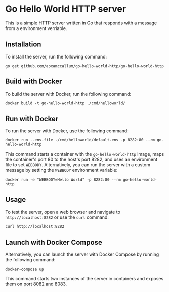 # Go Hello World HTTP server
This is a simple HTTP server written in Go that responds with a message from a environment verriable.

## Installation
To install the server, run the following command:
```
go get github.com/apxamccallum/go-hello-world-http/go-hello-world-http
```

## Build with Docker
To build the server with Docker, run the following command:
```
docker build -t go-hello-world-http ./cmd/helloworld/
```

## Run with Docker
To run the server with Docker, use the following command:
```
docker run --env-file ./cmd/helloworld/default.env -p 8282:80 --rm go-hello-world-http
```
This command starts a container with the `go-hello-world-http` image, maps the container's port 80 to the host's port 8282, and uses an environment file to set `WEBBODY`.
Alternatively, you can run the server with a custom message by setting the `WEBBODY` environment variable:
```
docker run -e "WEBBODY=Hello World" -p 8282:80 --rm go-hello-world-http
```

## Usage
To test the server, open a web browser and navigate to `http://localhost:8282` or use the `curl` command:
```
curl http://localhost:8282
```
## Launch with Docker Compose
Alternatively, you can launch the server with Docker Compose by running the following command:
```
docker-compose up
```
This command starts two instances of the server in containers and exposes them on port 8082 and 8083.
